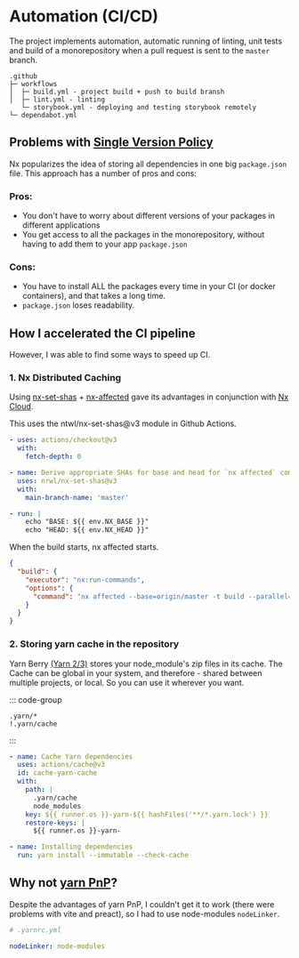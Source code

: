 # Automation (CI/CD)

The project implements automation, automatic running of linting, 
unit tests and build of a monorepository when a pull request is sent to the `master` branch.

```
.github
├─ workflows
│  ├─ build.yml - project build + push to build bransh
│  ├─ lint.yml - linting 
   └─ storybook.yml - deploying and testing storybook remotely
└─ dependabot.yml
```


## Problems with [Single Version Policy](https://nx.dev/concepts/more-concepts/dependency-management#single-version-policy)

Nx popularizes the idea of storing all dependencies in one big `package.json` file. 
This approach has a number of pros and cons:

### Pros:
- You don't have to worry about different versions of your packages in different applications
- You get access to all the packages in the monorepository, without having to add them to your app `package.json`

### Cons:
- You have to install ALL the packages every time in your CI (or docker containers), and that takes a long time.
- `package.json` loses readability.

## How I accelerated the CI pipeline

However, I was able to find some ways to speed up CI.

### 1. Nx Distributed Caching

Using [nx-set-shas](https://github.com/nrwl/nx-set-shas) + [nx-affected](https://nx.dev/concepts/affected) 
gave its advantages in conjunction with [Nx Cloud](https://nx.dev/nx-cloud/intro/what-is-nx-cloud).

This uses the ntwl/nx-set-shas@v3 module in Github Actions.

```yaml
- uses: actions/checkout@v3
  with:
    fetch-depth: 0

- name: Derive appropriate SHAs for base and head for `nx affected` commands
  uses: nrwl/nx-set-shas@v3
  with:
    main-branch-name: 'master'

- run: |
    echo "BASE: ${{ env.NX_BASE }}"
    echo "HEAD: ${{ env.NX_HEAD }}"
```
When the build starts, nx affected starts.

```json
{
  "build": {
    "executor": "nx:run-commands",
    "options": {
      "command": "nx affected --base=origin/master -t build --parallel=3 --exclude='*,!tag:runtime:*'"
    }
  }
}
```

### 2. Storing yarn cache in the repository

Yarn Berry [(Yarn 2/3)](https://github.com/yarnpkg/berry) stores your node_module's zip files in its cache. 
The Cache can be global in your system, and therefore - shared between multiple projects, or local.
So you can use it wherever you want.

::: code-group

```.gitignore
.yarn/*
!.yarn/cache
```
:::

```yaml
- name: Cache Yarn dependencies
  uses: actions/cache@v3
  id: cache-yarn-cache
  with:
    path: |
      .yarn/cache
      node_modules
    key: ${{ runner.os }}-yarn-${{ hashFiles('**/*.yarn.lock') }}
    restore-keys: |
      ${{ runner.os }}-yarn-

- name: Installing dependencies
  run: yarn install --immutable --check-cache
```

## Why not [yarn PnP](https://yarnpkg.com/features/pnp)?

Despite the advantages of yarn PnP, I couldn't get it to work (there were problems with vite and preact), so I had 
to use node-modules `nodeLinker`.

```yaml
# .yarnrc.yml

nodeLinker: node-modules
```
